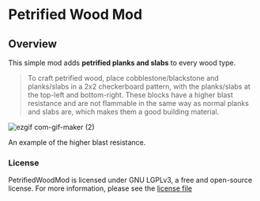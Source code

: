 # Petrified Wood Mod

## Overview

This simple mod adds **petrified planks and slabs** to every wood type.

> To craft petrified wood, place cobblestone/blackstone and planks/slabs in a 2x2 checkerboard pattern, with the planks/slabs at the top-left and bottom-right.
> These blocks have a higher blast resistance and are not flammable in the same way as normal planks and slabs are, which makes them a good building material.

![ezgif com-gif-maker (2)](https://user-images.githubusercontent.com/118109379/202549813-0525eae6-72e6-4cd8-a4e7-78af51f1c4e2.gif)

An example of the higher blast resistance.


### License

PetrifiedWoodMod is licensed under GNU LGPLv3, a free and open-source license. For more information, please see the
[license file](https://github.com/VeryCrazyCat/PetrifiedWoodMC/blob/main/LICENSE)


